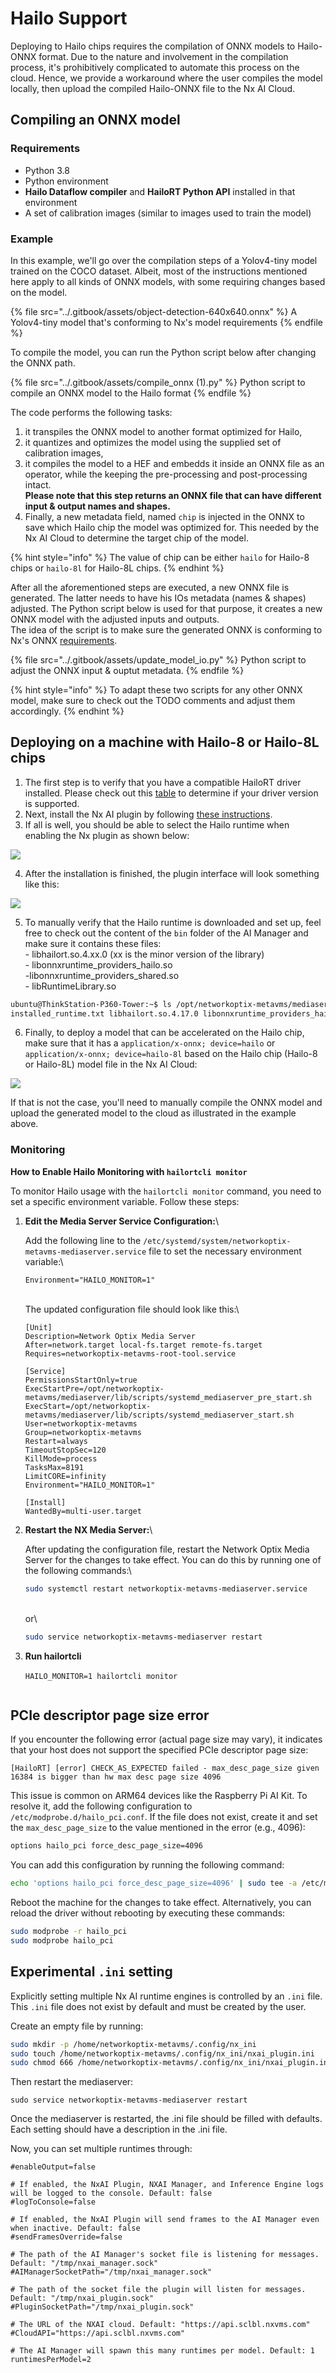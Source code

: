 # Hailo Support

Deploying to Hailo chips requires the compilation of ONNX models to Hailo-ONNX format. Due to the nature and involvement in the compilation process, it's prohibitively complicated to automate this process on the cloud. Hence, we provide a workaround where the user compiles the model locally, then upload the compiled Hailo-ONNX file to the Nx AI Cloud.

## Compiling an ONNX model

### Requirements

* Python 3.8
* Python environment
* **Hailo Dataflow compiler** and **HailoRT Python API** installed in that environment
* A set of calibration images (similar to images used to train the model)

### Example

In this example, we'll go over the compilation steps of a Yolov4-tiny model trained on the COCO dataset. Albeit, most of the instructions mentioned here apply to all kinds of ONNX models, with some requiring changes based on the model.

{% file src="../.gitbook/assets/object-detection-640x640.onnx" %}
A Yolov4-tiny model that's conforming to Nx's model requirements
{% endfile %}

To compile the model, you can run the Python script below after changing the ONNX path.

{% file src="../.gitbook/assets/compile_onnx (1).py" %}
Python script to compile an ONNX model to the Hailo format
{% endfile %}

The code performs the following tasks:

1. it transpiles the ONNX model to another format optimized for Hailo,
2. it quantizes and optimizes the model using the supplied set of calibration images,
3. it compiles the model to a HEF and embedds it inside an ONNX file as an operator, while the keeping the pre-processing and post-processing intact. \
   **Please note that this step returns an ONNX file that can have different input & output names and shapes.**
4. Finally, a new metadata field, named `chip` is injected in the ONNX to save which Hailo chip the model was optimized for. This needed by the Nx AI Cloud to determine the target chip of the model.

{% hint style="info" %}
The value of chip can be either `hailo` for Hailo-8 chips or `hailo-8l` for Hailo-8L chips.
{% endhint %}

After all the aforementioned steps are executed, a new ONNX file is generated. The latter needs to have his IOs metadata (names & shapes) adjusted. The Python script below is used for that purpose, it creates a new ONNX model with the adjusted inputs and outputs.\
The idea of the script is to make sure the generated ONNX is conforming to Nx's ONNX [requirements](../for-data-scientists/onnx-requirements.md).

{% file src="../.gitbook/assets/update_model_io.py" %}
Python script to adjust the ONNX input & ouptut metadata.
{% endfile %}

{% hint style="info" %}
To  adapt these two scripts for any other ONNX model, make sure to check out the TODO comments and adjust them accordingly.
{% endhint %}

## Deploying on a machine with Hailo-8 or Hailo-8L chips

1. The first step is to verify that you have a compatible HailoRT driver installed. Please check out this [table](supported-ai-accelerators.md) to determine if your driver version is supported.
2. Next, install the Nx AI plugin by following [these instructions](../nx-ai-manager/2.-install-nx-ai-plugin.md).
3. If all is well, you should be able to select the Hailo runtime when enabling the Nx plugin as shown below:

![](../.gitbook/assets/hailo-runtime-in-plugin-ui.png)

4. After the installation is finished, the plugin interface will look something like this:

![](../.gitbook/assets/plugin-ui.png)

5. To manually verify that the Hailo runtime is downloaded and set up, feel free to check out the content of the `bin` folder of the AI Manager and make sure it contains these files:\
   \- libhailort.so.4.xx.0 (xx is the minor version of the library)\
   \- libonnxruntime\_providers\_hailo.so\
   \-libonnxruntime\_providers\_shared.so\
   \- libRuntimeLibrary.so

```sh
ubuntu@ThinkStation-P360-Tower:~$ ls /opt/networkoptix-metavms/mediaserver/bin/plugins/nxai_plugin/nxai_manager/bin/
installed_runtime.txt libhailort.so.4.17.0 libonnxruntime_providers_hailo.so libonnxruntime_providers_shared.so libRuntimeLibrary.so sclbld sclblmod
```

6. Finally, to deploy a model that can be accelerated on the Hailo chip, make sure that it has a `application/x-onnx; device=hailo` or `application/x-onnx; device=hailo-8l` based on the Hailo chip (Hailo-8 or Hailo-8L) model file in the Nx AI Cloud:

![](../.gitbook/assets/model-files-2.png)

If that is not the case, you'll need to manually compile the ONNX model and upload the generated model to the cloud as illustrated in the example above.

### Monitoring

**How to Enable Hailo Monitoring with `hailortcli monitor`**

To monitor Hailo usage with the `hailortcli monitor` command, you need to set a specific environment variable. Follow these steps:

1.  **Edit the Media Server Service Configuration:**\


    Add the following line to the `/etc/systemd/system/networkoptix-metavms-mediaserver.service` file to set the necessary environment variable:\


    ```plaintext
    Environment="HAILO_MONITOR=1"
    ```

    \
    The updated configuration file should look like this:\


    ```plaintext
    [Unit]
    Description=Network Optix Media Server
    After=network.target local-fs.target remote-fs.target
    Requires=networkoptix-metavms-root-tool.service

    [Service]
    PermissionsStartOnly=true
    ExecStartPre=/opt/networkoptix-metavms/mediaserver/lib/scripts/systemd_mediaserver_pre_start.sh
    ExecStart=/opt/networkoptix-metavms/mediaserver/lib/scripts/systemd_mediaserver_start.sh
    User=networkoptix-metavms
    Group=networkoptix-metavms
    Restart=always
    TimeoutStopSec=120
    KillMode=process
    TasksMax=8191
    LimitCORE=infinity
    Environment="HAILO_MONITOR=1"

    [Install]
    WantedBy=multi-user.target
    ```
2.  **Restart the NX Media Server:**\


    After updating the configuration file, restart the Network Optix Media Server for the changes to take effect. You can do this by running one of the following commands:\


    ```bash
    sudo systemctl restart networkoptix-metavms-mediaserver.service
    ```

    \
    or\


    ```bash
    sudo service networkoptix-metavms-mediaserver restart
    ```
3. **Run hailortcli**\
   &#x20;\
   `HAILO_MONITOR=1 hailortcli monitor`

<figure><img src="../.gitbook/assets/image (119).png" alt=""><figcaption></figcaption></figure>

## PCIe descriptor page size error

If you encounter the following error (actual page size may vary), it indicates that your host does not support the specified PCIe descriptor page size:

```
[HailoRT] [error] CHECK_AS_EXPECTED failed - max_desc_page_size given 16384 is bigger than hw max desc page size 4096
```

This issue is common on ARM64 devices like the Raspberry Pi AI Kit. To resolve it, add the following configuration to `/etc/modprobe.d/hailo_pci.conf`. If the file does not exist, create it and set the `max_desc_page_size` to the value mentioned in the error (e.g., 4096):

```bash
options hailo_pci force_desc_page_size=4096
```

You can add this configuration by running the following command:

```bash
echo 'options hailo_pci force_desc_page_size=4096' | sudo tee -a /etc/modprobe.d/hailo_pci.conf
```

Reboot the machine for the changes to take effect. Alternatively, you can reload the driver without rebooting by executing these commands:

```bash
sudo modprobe -r hailo_pci
sudo modprobe hailo_pci
```



## Experimental `.ini` setting <a href="#enable-.ini-settings" id="enable-.ini-settings"></a>

Explicitly setting multiple Nx AI runtime engines is controlled by an `.ini` file. This `.ini` file does not exist by default and must be created by the user.

Create an empty file by running:



```bash
sudo mkdir -p /home/networkoptix-metavms/.config/nx_ini 
sudo touch /home/networkoptix-metavms/.config/nx_ini/nxai_plugin.ini 
sudo chmod 666 /home/networkoptix-metavms/.config/nx_ini/nxai_plugin.ini
```

Then restart the mediaserver:

```
sudo service networkoptix-metavms-mediaserver restart
```

Once the mediaserver is restarted, the .ini file should be filled with defaults. Each setting should have a description in the .ini file.

Now, you can set multiple runtimes through:&#x20;

```
#enableOutput=false

# If enabled, the NxAI Plugin, NXAI Manager, and Inference Engine logs will be logged to the console. Default: false
#logToConsole=false

# If enabled, the NxAI Plugin will send frames to the AI Manager even when inactive. Default: false
#sendFramesOverride=false

# The path of the AI Manager's socket file is listening for messages. Default: "/tmp/nxai_manager.sock"
#AIManagerSocketPath="/tmp/nxai_manager.sock"

# The path of the socket file the plugin will listen for messages. Default: "/tmp/nxai_plugin.sock"
#PluginSocketPath="/tmp/nxai_plugin.sock"

# The URL of the NXAI cloud. Default: "https://api.sclbl.nxvms.com"
#CloudAPI="https://api.sclbl.nxvms.com"

# The AI Manager will spawn this many runtimes per model. Default: 1
runtimesPerModel=2


```
